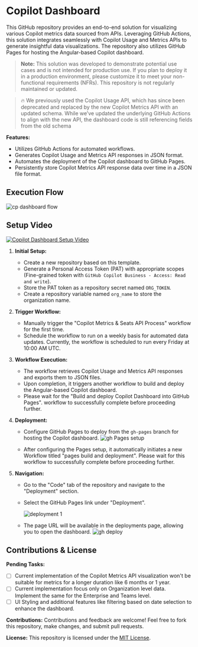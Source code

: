 # Copilot Dashboard
This GitHub repository provides an end-to-end solution for visualizing various Copilot metrics data sourced from APIs. Leveraging GitHub Actions, this solution integrates seamlessly with Copilot Usage and Metrics APIs to generate insightful data visualizations. The repository also utilizes GitHub Pages for hosting the Angular-based Copilot dashboard.

> **Note:** This solution was developed to demonstrate potential use cases and is not intended for production use. If you plan to deploy it in a production environment, please customize it to meet your non-functional requirements (NFRs). This repository is not regularly maintained or updated.

> 🔥 We previously used the Copilot Usage API, which has since been deprecated and replaced by the new Copilot Metrics API with an updated schema. While we’ve updated the underlying GitHub Actions to align with the new API, the dashboard code is still referencing fields from the old schema

**Features:**
- Utilizes GitHub Actions for automated workflows.
- Generates Copilot Usage and Metrics API responses in JSON format.
- Automates the deployment of the Copilot dashboard to GitHub Pages.
- Persistently store Copilot Metrics API response data over time in a JSON file format.

## Execution Flow

![cp dashboard flow](https://github.com/ambilykk/copilot-dashboard/assets/10282550/111ff71b-9eef-4f1c-ab74-083acafd0273)

## Setup Video

[![Copilot Dashboard Setup Video](https://img.youtube.com/vi/-3cPBgp59v0/0.jpg)](https://www.youtube.com/watch?v=-3cPBgp59v0)


1. **Initial Setup:**
   - Create a new repository based on this template.
   - Generate a Personal Access Token (PAT) with appropriate scopes (Fine-grained token with `GitHub Copilot Business - Access: Read and write`).
   - Store the PAT token as a repository secret named `ORG_TOKEN`.
   - Create a repository variable named `org_name` to store the organization name.

2. **Trigger Workflow:**
   - Manually trigger the "Copilot Metrics & Seats API Process" workflow for the first time.
   - Schedule the workflow to run on a weekly basis for automated data updates. Currently, the workflow is scheduled to run every Friday at 10:00 AM UTC.

3. **Workflow Execution:**
   - The workflow retrieves Copilot Usage and Metrics API responses and exports them to JSON files.
   - Upon completion, it triggers another workflow to build and deploy the Angular-based Copilot dashboard.
   - Please wait for the "Build and deploy Copilot Dashboard into GitHub Pages". workflow to successfully complete before proceeding further. 

4. **Deployment:**
   - Configure GitHub Pages to deploy from the `gh-pages` branch for hosting the Copilot dashboard.
   ![gh Pages setup](https://github.com/ambilykk/copilot-dashboard/assets/10282550/63dbd5bc-6eb2-4852-a368-32eb0730d357)
    
   - After configuring the Pages setup, it automatically initiates a new Workflow titled "pages build and deployment". Please wait for this workflow to successfully complete before proceeding further.

5. **Navigation:**
   - Go to the "Code" tab of the repository and navigate to the "Deployment" section.
   - Select the GitHub Pages link under "Deployment".
     
     ![deployment 1](https://github.com/ambilykk/copilot-dashboard/assets/10282550/9fdeffe5-f834-401f-9ec7-a8393723a032)


   - The page URL will be available in the deployments page, allowing you to open the dashboard.
     ![gh deploy](https://github.com/ambilykk/copilot-dashboard/assets/10282550/c74c421f-b482-4592-9646-01b98e266bb0)


## Contributions & License

**Pending Tasks:**
- [ ] Current implementation of the Copilot Metrics API visualization won't be suitable for metrics for a longer duration like 6 months or 1 year. 
- [ ] Current implementation focus only on Organization level data. Implement the same for the Enterprise and Teams level.
- [ ] UI Styling and additional features like filtering based on date selection to enhance the dashboard.

**Contributions:**
Contributions and feedback are welcome! Feel free to fork this repository, make changes, and submit pull requests.

**License:**
This repository is licensed under the [MIT License](./LICENSE.md).
